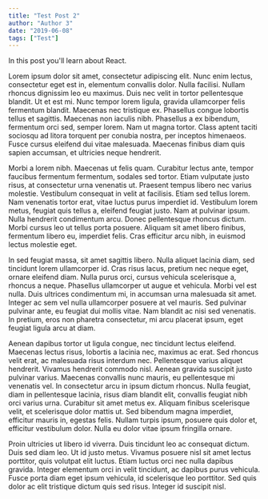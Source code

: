 ```yaml
---
title: "Test Post 2"
author: "Author 3"
date: "2019-06-08"
tags: ["Test"]
---
```


In this post you'll learn about React.



Lorem ipsum dolor sit amet, consectetur adipiscing elit. Nunc enim lectus, consectetur eget est in, elementum convallis dolor. Nulla facilisi. Nullam rhoncus dignissim leo eu maximus. Duis nec velit in tortor pellentesque blandit. Ut et est mi. Nunc tempor lorem ligula, gravida ullamcorper felis fermentum blandit. Maecenas nec tristique ex. Phasellus congue lobortis tellus et sagittis. Maecenas non iaculis nibh. Phasellus a ex bibendum, fermentum orci sed, semper lorem. Nam ut magna tortor. Class aptent taciti sociosqu ad litora torquent per conubia nostra, per inceptos himenaeos. Fusce cursus eleifend dui vitae malesuada. Maecenas finibus diam quis sapien accumsan, et ultricies neque hendrerit.

Morbi a lorem nibh. Maecenas ut felis quam. Curabitur lectus ante, tempor faucibus fermentum fermentum, sodales sed tortor. Etiam vulputate justo risus, at consectetur urna venenatis ut. Praesent tempus libero nec varius molestie. Vestibulum consequat in velit at facilisis. Etiam sed tellus lorem. Nam venenatis tortor erat, vitae luctus purus imperdiet id. Vestibulum lorem metus, feugiat quis tellus a, eleifend feugiat justo. Nam at pulvinar ipsum. Nulla hendrerit condimentum arcu. Donec pellentesque rhoncus dictum. Morbi cursus leo ut tellus porta posuere. Aliquam sit amet libero finibus, fermentum libero eu, imperdiet felis. Cras efficitur arcu nibh, in euismod lectus molestie eget.

In sed feugiat massa, sit amet sagittis libero. Nulla aliquet lacinia diam, sed tincidunt lorem ullamcorper id. Cras risus lacus, pretium nec neque eget, ornare eleifend diam. Nulla purus orci, cursus vehicula scelerisque a, rhoncus a neque. Phasellus ullamcorper ut augue et vehicula. Morbi vel est nulla. Duis ultrices condimentum mi, in accumsan urna malesuada sit amet. Integer ac sem vel nulla ullamcorper posuere at vel mauris. Sed pulvinar pulvinar ante, eu feugiat dui mollis vitae. Nam blandit ac nisi sed venenatis. In pretium, eros non pharetra consectetur, mi arcu placerat ipsum, eget feugiat ligula arcu at diam.

Aenean dapibus tortor ut ligula congue, nec tincidunt lectus eleifend. Maecenas lectus risus, lobortis a lacinia nec, maximus ac erat. Sed rhoncus velit erat, ac malesuada risus interdum nec. Pellentesque varius aliquet hendrerit. Vivamus hendrerit commodo nisl. Aenean gravida suscipit justo pulvinar varius. Maecenas convallis nunc mauris, eu pellentesque mi venenatis vel. In consectetur arcu in ipsum dictum rhoncus. Nulla feugiat, diam in pellentesque lacinia, risus diam blandit elit, convallis feugiat nibh orci varius urna. Curabitur sit amet metus ex. Aliquam finibus scelerisque velit, et scelerisque dolor mattis ut. Sed bibendum magna imperdiet, efficitur mauris in, egestas felis. Nullam turpis ipsum, posuere quis dolor et, efficitur vestibulum dolor. Nulla eu dolor vitae ipsum fringilla ornare.

Proin ultricies ut libero id viverra. Duis tincidunt leo ac consequat dictum. Duis sed diam leo. Ut id justo metus. Vivamus posuere nisl sit amet lectus porttitor, quis volutpat elit luctus. Etiam luctus orci nec nulla dapibus gravida. Integer elementum orci in velit tincidunt, ac dapibus purus vehicula. Fusce porta diam eget ipsum vehicula, id scelerisque leo porttitor. Sed quis dolor ac elit tristique dictum quis sed risus. Integer id suscipit nisl. 